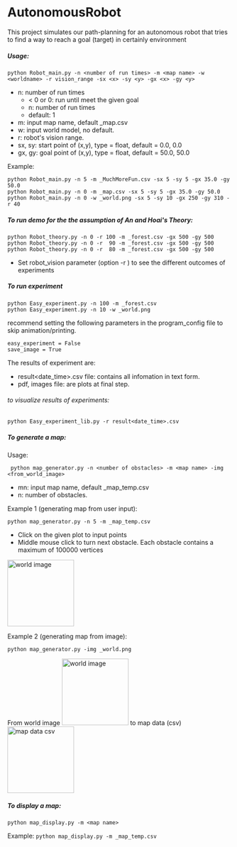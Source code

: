 # AutonomousRobot
This project simulates our path-planning for an autonomous robot that tries to find a way to reach a goal (target)
in certainly environment 
##### Usage:
``` python Robot_main.py -n <number of run times> -m <map name> -w <worldname> -r vision_range -sx <x> -sy <y> -gx <x> -gy <y> ```

* n: number of run times
    - < 0 or 0: run until meet the given goal
    - n: number of run times
    - default: 1
* m: input map name, default _map.csv
* w: input world model, no default.
* r: robot's vision range.
* sx, sy: start point of (x,y), type = float, default = 0.0, 0.0
* gx, gy: goal point of (x,y), type = float, default = 50.0, 50.0

Example: 
```
python Robot_main.py -n 5 -m _MuchMoreFun.csv -sx 5 -sy 5 -gx 35.0 -gy 50.0
python Robot_main.py -n 0 -m _map.csv -sx 5 -sy 5 -gx 35.0 -gy 50.0
python Robot_main.py -n 0 -w _world.png -sx 5 -sy 10 -gx 250 -gy 310 -r 40
```
##### To run demo for the the assumption of An and Hoai's Theory:
``` 
python Robot_theory.py -n 0 -r 100 -m _forest.csv -gx 500 -gy 500
python Robot_theory.py -n 0 -r  90 -m _forest.csv -gx 500 -gy 500
python Robot_theory.py -n 0 -r  80 -m _forest.csv -gx 500 -gy 500
```
* Set robot_vision parameter (option -r ) to see the different outcomes of experiments
##### To run experiment
``` 
python Easy_experiment.py -n 100 -m _forest.csv
python Easy_experiment.py -n 10 -w _world.png
```
recommend setting the following parameters in the program_config file to skip animation/printing.
```
easy_experiment = False
save_image = True
```

The results of experiment are:
* result<date_time>.csv file: contains all infomation in text form.
* pdf, images file: are plots at final step.
###### to visualize results of experiments:

```
python Easy_experiment_lib.py -r result<date_time>.csv
```

##### To generate a map:
Usage:

``` python map_generator.py -n <number of obstacles> -m <map name> -img <from_world_image>```

* mn: input map name, default _map_temp.csv
* n: number of obstacles.

Example 1 (generating map from user input):  

``` python map_generator.py -n 5 -m _map_temp.csv  ```
- Click on the given plot to input points
- Middle mouse click to turn next obstacle. Each obstacle contains a maximum of 100000 vertices

<img src="https://github.com/ThanhBinhTran/autonomousRobot/blob/main/Map_generator/map_display_user_input_demo.png" width="150" alt="world image">

Example 2 (generating map from image):

``` python map_generator.py -img _world.png ```

From world image <img src="https://github.com/ThanhBinhTran/autonomousRobot/blob/main/Map_generator/_world.png" width="150" alt="world image"> to map data (csv) <img src="https://github.com/ThanhBinhTran/autonomousRobot/blob/main/Map_generator/map_display_world_demo.png" width="150" alt="map data csv">



##### To display a map: 
``` python map_display.py -m <map name> ```

Example: ``` python map_display.py -m _map_temp.csv ```